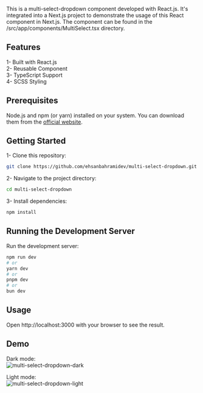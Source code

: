 This is a multi-select-dropdown component developed with React.js. It's integrated into a Next.js project to demonstrate the usage of this React component in Next.js. The component can be found in the /src/app/components/MultiSelect.tsx directory.

## Features
1- Built with React.js\
2- Reusable Component\
3- TypeScript Support\
4- SCSS Styling

## Prerequisites

Node.js and npm (or yarn) installed on your system. You can download them from the [official website](https://nodejs.org/en).

## Getting Started

1- Clone this repository:
```bash
git clone https://github.com/ehsanbahramidev/multi-select-dropdown.git
```

2- Navigate to the project directory:
```bash
cd multi-select-dropdown
```

3- Install dependencies:
```bash
npm install
```

## Running the Development Server
Run the development server:

```bash
npm run dev
# or
yarn dev
# or
pnpm dev
# or
bun dev
```

## Usage
Open http://localhost:3000 with your browser to see the result.

## Demo
Dark mode: \
![multi-select-dropdown-dark](https://github.com/laravel/framework/assets/138040907/d6379122-7cff-4191-8c43-d1a4acbb66a7)

Light mode: \
![multi-select-dropdown-light](https://github.com/laravel/framework/assets/138040907/189ef56f-d7e5-4ca5-9caf-fd67259ff58d)